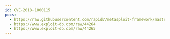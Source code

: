 ```yaml
---
id: CVE-2018-1000115
pocs:
  - https://raw.githubusercontent.com/rapid7/metasploit-framework/master/modules/auxiliary/scanner/memcached/memcached_amp.rb
  - https://www.exploit-db.com/raw/44264
  - https://www.exploit-db.com/raw/44265
---
```

